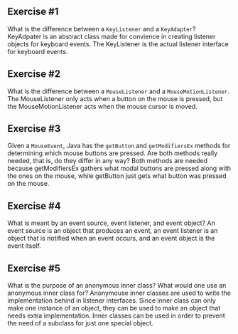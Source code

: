 ## Exercise \#1
What is the difference between a ```KeyListener``` and a ```KeyAdapter```?
KeyAdpater is an abstract class made for convience in creating listener objects for keyboard events. The KeyListener is the actual listener interface for keyboard events.

## Exercise \#2
What is the difference between a ```MouseListener``` and a ```MouseMotionListener```.
The MouseListener only acts when a button on the mouse is pressed, but the MouseMotionListener acts when the mouse cursor is moved.

## Exercise \#3
Given a ```MouseEvent```, Java has the ```getButton``` and ```getModifiersEx``` methods for determining which mouse buttons are pressed. Are both methods really needed, that is, do they differ in any way?
Both methods are needed because getModifiersEx gathers what modal buttons are pressed along with the ones on the mouse, while getButton just gets what button was pressed on the mouse.

## Exercise \#4
What is meant by an event source, event listener, and event object?
An event source  is an object that produces an event, an event listener is an object that is notified when an event occurs, and an event object is the event itself.

## Exercise \#5
What is the purpose of an anonymous inner class? What would one use an anonymous inner class for?
Anonymouse inner classes are used to write the implementation behind in listener interfaces. Since inner class can only make one instance of an object, they can be used to make an object that needs extra implementation. Inner classes can be used in order to prevent the need of a subclass for just one special object.
